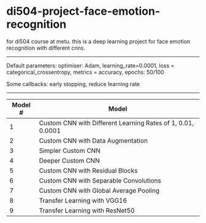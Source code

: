 # di504-project-face-emotion-recognition
for di504 course at metu. this is a deep learning project for face emotion recognition with different cnns.

----------
Default parameters: optimiser: Adam, learning_rate=0.0001, loss = categorical_crossentropy, metrics = accuracy, epochs: 50/100

Some callbacks: early stopping, reduce learning rate

--------------
Model # | Model
------ | ------
1      | Custom CNN with Different Learning Rates of 1, 0.01, 0.0001
2      | Custom CNN with Data Augmentation
3      | Simpler Custom CNN
4      | Deeper Custom CNN
5      | Custom CNN with Residual Blocks
6      | Custom CNN with Separable Convolutions
7      | Custom CNN with Global Average Pooling
8      | Transfer Learning with VGG16
9      | Transfer Learning with ResNet50
